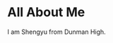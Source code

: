 <!DOCTYPE html>
<html>
<link rel="stylesheet" type="text/css" href="style.css">
<body>
<h1> All About Me</h1>
<p>I am Shengyu from Dunman High.</p>

